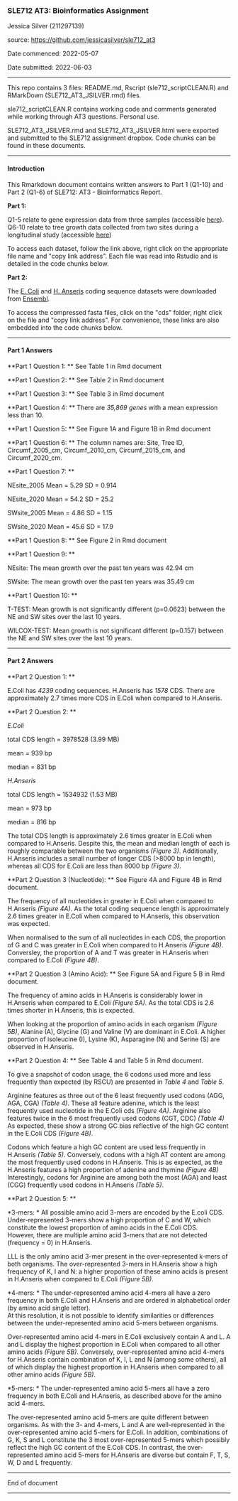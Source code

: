 ### SLE712 AT3: Bioinformatics Assignment

Jessica Silver (211297139)

source: https://github.com/jessicasilver/sle712_at3


Date commenced: 2022-05-07

Date submitted: 2022-06-03

***


This repo contains 3 files: README.md, Rscript (sle712_scriptCLEAN.R) and RMarkDown (SLE712_AT3_JSILVER.rmd) files.


sle712_scriptCLEAN.R contains working code and comments generated while working through AT3 questions. Personal use. 

SLE712_AT3_JSILVER.rmd and SLE712_AT3_JSILVER.html were exported and submitted to the SLE712 assignment dropbox. Code chunks can be found in these documents.

***

#### Introduction

This Rmarkdown document contains written answers to Part 1 (Q1-10) and Part 2 (Q1-6) of SLE712: AT3 - Bioinformatics Report. 

**Part 1:** 

Q1-5 relate to gene expression data from three samples (accessible [here](https://github.com/markziemann/SLE712_files/blob/master/assessment_task3/bioinfo_asst3_part1_files/gene_expression.tsv)). 
Q6-10 relate to tree growth data collected from two sites during a longitudinal study (accessible [here](https://github.com/markziemann/SLE712_files/blob/master/assessment_task3/bioinfo_asst3_part1_files/growth_data.csv))


To access each dataset, follow the link above, right click on the appropriate file name and "copy link address". Each file was read into Rstudio and is detailed in the code chunks below. 


**Part 2:**

The [E. Coli](http://ftp.ensemblgenomes.org/pub/bacteria/release-53/fasta/bacteria_0_collection/escherichia_coli_str_k_12_substr_mg1655_gca_000005845/) and [H. Anseris](http://ftp.ensemblgenomes.org/pub/bacteria/release-53/fasta/bacteria_51_collection/helicobacter_anseris_gca_003364335/) coding sequence datasets were downloaded from [Ensembl](https://bacteria.ensembl.org/info/data/ftp/index.html).


To access the compressed fasta files, click on the "cds" folder, right click on the file and "copy link address". For convenience, these links are also embedded into the code chunks below. 

***

#### Part 1 Answers

**Part 1 Question 1: ** See Table 1 in Rmd document

**Part 1 Question 2: ** See Table 2 in Rmd document 

**Part 1 Question 3: ** See Table 3 in Rmd document 

**Part 1 Question 4: ** There are *35,869 genes* with a mean expression less than 10. 

**Part 1 Question 5: ** See Figure 1A and Figure 1B in Rmd document 

**Part 1 Question 6: ** The column names are: Site, Tree ID, Circumf_2005_cm, Circumf_2010_cm, Circumf_2015_cm, and Circumf_2020_cm.

**Part 1 Question 7: ** 

NEsite_2005 Mean =  5.29  SD =  0.914

NEsite_2020 Mean =  54.2  SD =  25.2

SWsite_2005 Mean =  4.86  SD =  1.15

SWsite_2020 Mean =  45.6  SD =  17.9

**Part 1 Question 8: ** See Figure 2 in Rmd document 

**Part 1 Question 9: **

NEsite: The mean growth over the past ten years was 42.94 cm

SWsite: The mean growth over the past ten years was 35.49 cm

**Part 1 Question 10: **

T-TEST: Mean growth is not significantly different (p=0.0623) between the NE and SW sites over the last 10 years.

WILCOX-TEST: Mean growth is not significant different (p=0.157) between the NE and SW sites over the last 10 years.

*** 

#### Part 2 Answers

**Part 2 Question 1: ** 

E.Coli has *4239* coding sequences. H.Anseris has *1578* CDS. There are approximately 2.7 times more CDS in E.Coli when compared to H.Anseris. 

**Part 2 Question 2: **

*E.Coli* 

total CDS length = 3978528 (3.99 MB)

mean = 939 bp

median = 831 bp


*H.Anseris* 

total CDS length = 1534932 (1.53 MB)

mean = 973 bp

median = 816 bp


The total CDS length is approximately 2.6 times greater in E.Coli when compared to H.Anseris. Despite this, the mean and median length of each is roughly comparable between the two organisms *(Figure 3)*. Additionally, H.Anseris includes a small number of longer CDS (>8000 bp in length), whereas all CDS for E.Coli are less than 8000 bp *(Figure 3)*.

**Part 2 Question 3 (Nucleotide): ** See Figure 4A and Figure 4B in Rmd document. 

The frequency of all nucleotides in greater in E.Coli when compared to H.Anseris *(Figure 4A)*. 
As the total coding sequence length is approximately 2.6 times greater in E.Coli when compared to H.Anseris, this observation was expected.

When normalised to the sum of all nucleotides in each CDS, the proportion of G and C was greater in E.Coli when compared to H.Anseris *(Figure 4B)*. 
Conversley, the proportion of A and T was greater in H.Anseris when compared to E.Coli *(Figure 4B)*.

**Part 2 Question 3 (Amino Acid): ** See Figure 5A and Figure 5 B in Rmd document. 

The frequency of amino acids in H.Anseris is considerably lower in H.Anseris when compared to E.Coli *(Figure 5A)*. As the total CDS is 2.6 times shorter in H.Anseris, this is expected.

When looking at the proportion of amino acids in each organism *(Figure 5B)*, Alanine (A), Glycine (G) and Valine (V) are dominant in E.Coli. A higher proportion of isoleucine (I), Lysine (K), Asparagine (N) and Serine (S) are observed in H.Anseris. 

**Part 2 Question 4: ** See Table 4 and Table 5 in Rmd document. 

To give a  snapshot of codon usage, the 6 codons used more and less frequently than expected (by RSCU) are presented in *Table 4* and *Table 5*. 

Arginine features as three out of the 6 least frequently used codons (AGG, AGA, CGA) *(Table 4)*. 
These all feature adenine, which is the least frequently used nucleotide in the E.Coli cds *(Figure 4A)*.
Arginine also features twice in the 6 most frequently used codons (CGT, CDC) *(Table 4)* As expected, these show a strong GC bias reflective of the high GC content in the E.Coli CDS *(Figure 4B)*.


Codons which feature a high GC content are used less frequently in H.Anseris *(Table 5)*. 
Conversely, codons with a high AT content are among the most frequently used codons in H.Anseris. 
This is as expected, as the H.Anseris features a high proportion of adenine and thymine *(Figure 4B)*
Interestingly, codons for Arginine are among both the most (AGA) and least (CGG) frequently used codons in H.Anseris *(Table 5)*. 

**Part 2 Question 5: **

*3-mers: * All possible amino acid 3-mers are encoded by the E.coli CDS. Under-represented 3-mers show a high proportion of C and W, which constitute the lowest proportion of amino acids in the E.Coli CDS.  
However, there are multiple amino acid 3-mers that are not detected (frequency = 0) in H.Anseris.

LLL is the only amino acid 3-mer present in the over-represented k-mers of both organisms.
The over-represented 3-mers in H.Anseris show a high frequency of K, I and N: a higher proportion of these amino acids is present in H.Anseris when compared to E.Coli *(Figure 5B)*. 

*4-mers: * The under-represented amino acid 4-mers all have a zero frequency in both E.Coli and H.Anseris and are ordered in alphabetical order (by amino acid single letter).  
At this resolution, it is not possible to identify similarities or differences between the under-represented amino acid 5-mers between organisms. 

Over-represented amino acid 4-mers in E.Coli exclusively contain A and L. A and L display the highest proportion in E.Coli when compared to all other amino acids *(Figure 5B)*.
Conversely, over-represented amino acid 4-mers for H.Anseris contain combination of K, I, L and N (among some others), all of which display the highest proportion in H.Anseris when compared to all other amino acids *(Figure 5B)*.

*5-mers: * The under-represented amino acid 5-mers all have a zero frequency in both E.Coli and H.Anseris, as described above for the amino acid 4-mers. 

The over-represented amino acid 5-mers are quite different between organisms. 
As with the 3- and 4-mers, L and A are well-represented in the over-represented amino acid 5-mers for E.Coli. 
In addition, combinations of G, K, S and L constitute the 3 most over-represented 5-mers which possibly reflect the high GC content of the E.Coli CDS. 
In contrast, the over-represented amino acid 5-mers for H.Anseris are diverse but contain F, T, S, W, D and L frequently. 

***

End of document

***
